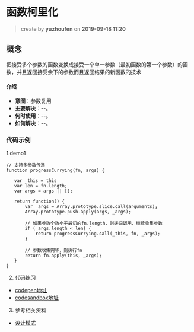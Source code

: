 函数柯里化
==
> create by **yuzhoufen** on **2019-09-18 11:20**
## 概念
把接受多个参数的函数变换成接受一个单一参数（最初函数的第一个参数）的函数，并且返回接受余下的参数而且返回结果的新函数的技术
#### 介绍
* **意图**：参数复用
* **主要解决**：--。
* **何时使用**：--。
* **如何解决**：--。
### 代码示例
 1.demo1  

 ```
 // 支持多参数传递
function progressCurrying(fn, args) {

    var _this = this
    var len = fn.length;
    var args = args || [];

    return function() {
        var _args = Array.prototype.slice.call(arguments);
        Array.prototype.push.apply(args, _args);

        // 如果参数个数小于最初的fn.length，则递归调用，继续收集参数
        if (_args.length < len) {
            return progressCurrying.call(_this, fn, _args);
        }

        // 参数收集完毕，则执行fn
        return fn.apply(this, _args);
    }
}
 ```
 2. 代码练习
* [codepen地址](https://codepen.io/pen/)
* [codesandbox地址](https://codesandbox.io/s/vanilla)
3. 参考相关资料
* [设计模式](https://www.runoob.com/design-pattern/builder-pattern.html)